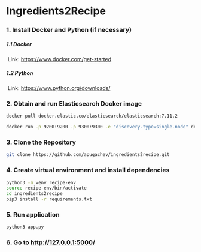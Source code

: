 # Ingredients2Recipe

### 1. Install Docker and Python (if necessary)

##### 	1.1 Docker

​		Link: https://www.docker.com/get-started

##### 	1.2 Python

​		Link: https://www.python.org/downloads/

### 2. Obtain and run Elasticsearch Docker image

```sh
docker pull docker.elastic.co/elasticsearch/elasticsearch:7.11.2

docker run -p 9200:9200 -p 9300:9300 -e "discovery.type=single-node" docker.elastic.co/elasticsearch/elasticsearch:7.11.2
```

### 3. Clone the Repository

```sh
git clone https://github.com/apugachev/ingredients2recipe.git
```

### 4. Create virtual environment and install dependencies

```sh
python3 -m venv recipe-env
source recipe-env/bin/activate
cd ingredients2recipe
pip3 install -r requirements.txt
```

### 5. Run application

```sh
python3 app.py
```

### 6. Go to http://127.0.0.1:5000/